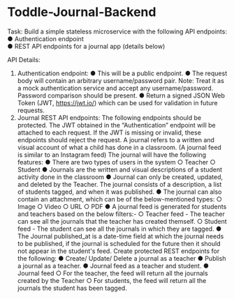 ﻿# Toddle-Journal-Backend
Task:
Build a simple stateless microservice with the following API endpoints: <br/>
● Authentication endpoint <br/>
● REST API endpoints for a journal app (details below) <br/>

API Details: <br/>
1. Authentication endpoint:
● This will be a public endpoint.
● The request body will contain an arbitrary username/password pair.
Note: Treat it as a mock authentication service and accept any
username/password. Password comparison should be present.
● Return a signed JSON Web Token (JWT, https://jwt.io/) which can be
used for validation in future requests.
2. Journal REST API endpoints:
The following endpoints should be protected. The JWT obtained in the
“Authentication” endpoint will be attached to each request. If the JWT is
missing or invalid, these endpoints should reject the request.
A journal refers to a written and visual account of what
a child has done in a classroom. (A journal feed is
similar to an Instagram feed)
The journal will have the following features:
● There are two types of users in the system
○ Teacher
○ Student
● Journals are the written and visual descriptions
of a student activity done in the classroom
● Journal can only be created, updated, and
deleted by the Teacher.
The journal consists of a description, a list of students tagged, and
when it was published.
● The journal can also contain an attachment, which can be of the
below-mentioned types:
○ Image
○ Video
○ URL
○ PDF
● A journal feed is generated for students and teachers based on the
below filters:-
○ Teacher feed - The teacher can see all the journals that the
teacher has created themself.
○ Student feed - The student can see all the journals in which they
are tagged.
● The Journal published_at is a date-time field at which the journal
needs to be published, if the journal is scheduled for the future then it
should not appear in the student's feed.
Create protected REST endpoints for the following:
● Create/ Update/ Delete a journal as a teacher
● Publish a journal as a teacher.
● Journal feed as a teacher and student.
● Journal feed
○ For the teacher, the feed will return all the journals created by the
Teacher
○ For students, the feed will return all the journals the student has
been tagged.
